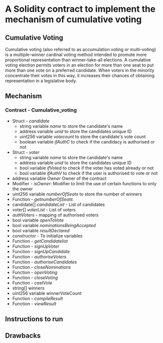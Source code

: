 # A Solidity contract to implement the mechanism of cumulative voting

## Cumulative Voting

Cumulative voting (also referred to as accumulation voting or multi-voting) is a multiple-winner cardinal voting method intended to promote more proportional representation than winner-take-all elections. A cumulative voting election permits voters in an election for more than one seat to put more than one vote on a preferred candidate. When voters in the minority concentrate their votes in this way, it increases their chances of obtaining representation in a legislative body.

## Mechanism

### Contract - Cumulative_voting
- Struct - <i>candidate</i>
  - string variable <i>name</i> to store the candidate's name
  - address variable <i>unid</i> to store the candidates unique ID
  - uint256 variable <i>votecount</i> to store the candidate's vote count
  - boolean variable <i>ifAuthC</i> to check if the candidacy is authorised or not
- Struct - <i>voter</i>
  - string variable <i>name</i> to store the candidate's name
  - address variable <i>unid</i> to store the candidates unique ID
  - bool variable <i>ifVoted</i> to check if the voter has voted already or not
  - bool variable <i>ifAuthV</i> to check if the user is authorised to vote or not
- address variable <i>Owner</i> Owner of the contract
- Modifier - <i>isOwner</i>: Modifier to limit the use of certain functions to only the owner
- uint256 variable <i>numberOfSeats</i> to store the number of winners
- Function - <i>getnumberOfSeats</i>
- candidate[] <i>candidateList</i> - List of candidates
- voter[] <i>voterList</i> - List of voters
- <i>authVoters</i> - mapping of authorised voters
- bool variable <i>openToVote</i> 
- bool variable <i>nominationsBeingAccepted</i>
- bool variable <i>resultDeclared</i>
- <i>constructor</i> - To initialize variables 
- Function - <i>getCandidatelist</i>
- Function - <i>signUpVoter</i>
- Function - <i>signUpCandidate</i>
- Function - <i>authoriseVoters</i>
- Function - <i>authoriseCandidates</i>
- Function - <i>closeNominations</i>
- Function - <i>openVoting</i>
- Function - <i>closeVoting</i>
- Function - <i>castVote</i>
- string[] winners
- uint256 variable winnerVoteCount
- Function - <i>compileResult</i>
- Function - <i>viewResult</i>

## Instructions to run

## Drawbacks
